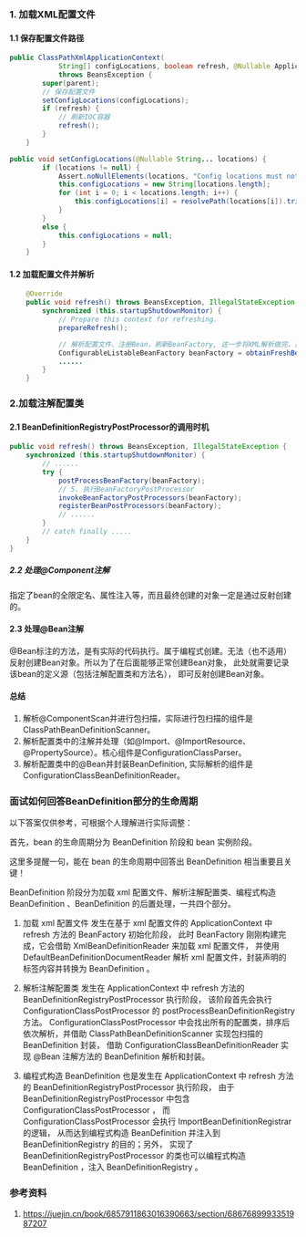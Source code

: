 ### 1. 加载XML配置文件

#### 1.1 保存配置文件路径
```java
public ClassPathXmlApplicationContext(
			String[] configLocations, boolean refresh, @Nullable ApplicationContext parent)
			throws BeansException {
		super(parent);
        // 保存配置文件
		setConfigLocations(configLocations);
		if (refresh) {
            // 刷新IOC容器
			refresh();
		}
	}

public void setConfigLocations(@Nullable String... locations) {
		if (locations != null) {
			Assert.noNullElements(locations, "Config locations must not be null");
			this.configLocations = new String[locations.length];
			for (int i = 0; i < locations.length; i++) {
				this.configLocations[i] = resolvePath(locations[i]).trim();
			}
		}
		else {
			this.configLocations = null;
		}
	}
```

#### 1.2 加载配置文件并解析
```java
    @Override
	public void refresh() throws BeansException, IllegalStateException {
		synchronized (this.startupShutdownMonitor) {
			// Prepare this context for refreshing.
			prepareRefresh();

			// 解析配置文件、注册Bean，刷新BeanFactory, 这一步将XML解析做完，并获得了BeanFactory.
			ConfigurableListableBeanFactory beanFactory = obtainFreshBeanFactory();
            ......
        }
    }

```

### 2.加载注解配置类

#### 2.1 BeanDefinitionRegistryPostProcessor的调用时机
```java
public void refresh() throws BeansException, IllegalStateException {
    synchronized (this.startupShutdownMonitor) {
        // ......
        try {
            postProcessBeanFactory(beanFactory);
            // 5. 执行BeanFactoryPostProcessor
            invokeBeanFactoryPostProcessors(beanFactory);
            registerBeanPostProcessors(beanFactory);
            // ......
        }
        // catch finally .....
    }
}
```


##### 2.2 处理@Component注解
指定了bean的全限定名、属性注入等，而且最终创建的对象一定是通过反射创建的。


#### 2.3 处理@Bean注解
@Bean标注的方法，是有实际的代码执行。属于编程式创建。无法（也不适用）反射创建Bean对象。所以为了在后面能够正常创建Bean对象，
此处就需要记录该bean的定义源（包括注解配置类和方法名）， 即可反射创建Bean对象。


#### 总结
1. 解析@ComponentScan并进行包扫描，实际进行包扫描的组件是ClassPathBeanDefinitionScanner。
2. 解析配置类中的注解并处理（如@Import、@ImportResource、@PropertySource）。核心组件是ConfigurationClassParser。
3. 解析配置类中的@Bean并封装BeanDefinition, 实际解析的组件是ConfigurationClassBeanDefinitionReader。



### 面试如何回答BeanDefinition部分的生命周期
以下答案仅供参考，可根据个人理解进行实际调整：

首先，bean 的生命周期分为 BeanDefinition 阶段和 bean 实例阶段。

这里多提醒一句，能在 bean 的生命周期中回答出 BeanDefinition 相当重要且关键！

BeanDefinition 阶段分为加载 xml 配置文件、解析注解配置类、编程式构造 BeanDefinition 、BeanDefinition 的后置处理，一共四个部分。

1. 加载 xml 配置文件 发生在基于 xml 配置文件的 ApplicationContext 中 refresh 方法的 BeanFactory 初始化阶段，
此时 BeanFactory 刚刚构建完成，它会借助 XmlBeanDefinitionReader 来加载 xml 配置文件，
并使用 DefaultBeanDefinitionDocumentReader 解析 xml 配置文件，封装声明的 <bean> 标签内容并转换为 BeanDefinition 。

2. 解析注解配置类 发生在 ApplicationContext 中 refresh 方法的 BeanDefinitionRegistryPostProcessor 执行阶段，
该阶段首先会执行 ConfigurationClassPostProcessor 的 postProcessBeanDefinitionRegistry 方法。
ConfigurationClassPostProcessor 中会找出所有的配置类，排序后依次解析，并借助 ClassPathBeanDefinitionScanner 实现包扫描的 BeanDefinition 封装，
借助 ConfigurationClassBeanDefinitionReader 实现 @Bean 注解方法的 BeanDefinition 解析和封装。

3. 编程式构造 BeanDefinition 也是发生在 ApplicationContext 中 refresh 方法的 BeanDefinitionRegistryPostProcessor 执行阶段，
由于 BeanDefinitionRegistryPostProcessor 中包含 ConfigurationClassPostProcessor ，
而 ConfigurationClassPostProcessor 会执行 ImportBeanDefinitionRegistrar 的逻辑，
从而达到编程式构造 BeanDefinition 并注入到 BeanDefinitionRegistry 的目的；另外，
实现了 BeanDefinitionRegistryPostProcessor 的类也可以编程式构造 BeanDefinition ，注入 BeanDefinitionRegistry 。




### 参考资料
1. https://juejin.cn/book/6857911863016390663/section/6867689993351987207